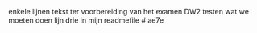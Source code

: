 enkele lijnen tekst ter voorbereiding van het examen DW2
testen wat we moeten doen
lijn drie in mijn readmefile # ae7e